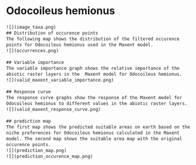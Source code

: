 # Odocoileus hemionus 
    ![](image_taxa.png) 
    ## Distribution of occurence points 
    The following map shows the distribution of the filtered occurence points for Odocoileus hemionus used in the Maxent model. 
    ![](occurrences.png)
    
    ## Variable importance 
    The variable importance graph shows the relative importance of the abiotic raster layers in the  Maxent model for Odocoileus hemionus. 
    ![](valid_maxent_variable_importance.png)
    
    ## Response curve 
    The response curve graphs show the response of the Maxent model for Odocoileus hemionus to different values in the abiotic raster layers. 
    ![](valid_maxent_response_curve.png)
    
    ## prediction map 
    The first map shows the predicted suitable areas on earth based on the niche preferences for Odocoileus hemionus calculated in the Maxent model. The second map shows the suitable area map with the original occurence points. 
    ![](prediction_map.png)
    ![](prediction_occurence_map.png)
    
